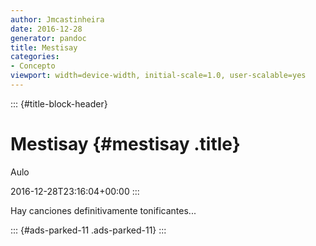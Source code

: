 ```yaml
---
author: Jmcastinheira
date: 2016-12-28
generator: pandoc
title: Mestisay
categories:
- Concepto
viewport: width=device-width, initial-scale=1.0, user-scalable=yes
---
```


::: {#title-block-header}
# Mestisay {#mestisay .title}

Aulo

2016-12-28T23:16:04+00:00
:::

Hay canciones definitivamente tonificantes...

<div>



::: {#ads-parked-11 .ads-parked-11}
:::
